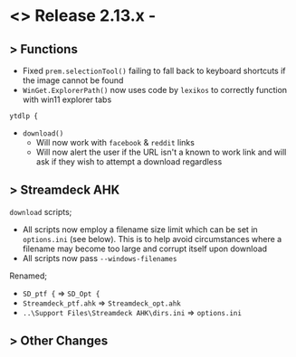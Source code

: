 # <> Release 2.13.x - 

## > Functions
- Fixed `prem.selectionTool()` failing to fall back to keyboard shortcuts if the image cannot be found
- `WinGet.ExplorerPath()` now uses code by `lexikos` to correctly function with win11 explorer tabs

`ytdlp {`
- `download()`
    - Will now work with `facebook` & `reddit` links
    - Will now alert the user if the URL isn't a known to work link and will ask if they wish to attempt a download regardless

## > Streamdeck AHK
`download` scripts;
- All scripts now employ a filename size limit which can be set in `options.ini` (see below). This is to help avoid circumstances where a filename may become too large and corrupt itself upon download
- All scripts now pass `--windows-filenames`

Renamed;
- `SD_ptf {` => `SD_Opt {`
- `Streamdeck_ptf.ahk` => `Streamdeck_opt.ahk`
- `..\Support Files\Streamdeck AHK\dirs.ini` => `options.ini`

## > Other Changes
